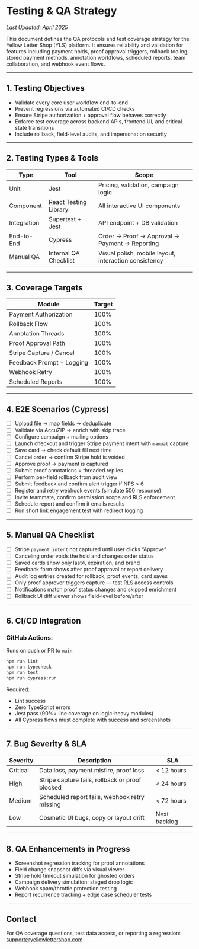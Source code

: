 # Testing & QA Strategy

*Last Updated: April 2025*

This document defines the QA protocols and test coverage strategy for the Yellow Letter Shop (YLS) platform. It ensures reliability and validation for features including payment holds, proof approval triggers, rollback tooling, stored payment methods, annotation workflows, scheduled reports, team collaboration, and webhook event flows.

---

## 1. Testing Objectives

- Validate every core user workflow end-to-end
- Prevent regressions via automated CI/CD checks
- Ensure Stripe authorization + approval flow behaves correctly
- Enforce test coverage across backend APIs, frontend UI, and critical state transitions
- Include rollback, field-level audits, and impersonation security

---

## 2. Testing Types & Tools

| Type             | Tool                  | Scope                                                   |
|------------------|------------------------|----------------------------------------------------------|
| Unit             | Jest                   | Pricing, validation, campaign logic                      |
| Component        | React Testing Library  | All interactive UI components                           |
| Integration      | Supertest + Jest       | API endpoint + DB validation                           |
| End-to-End       | Cypress                | Order → Proof → Approval → Payment → Reporting          |
| Manual QA        | Internal QA Checklist  | Visual polish, mobile layout, interaction consistency   |

---

## 3. Coverage Targets

| Module                    | Target     |
|---------------------------|------------|
| Payment Authorization     | 100%       |
| Rollback Flow             | 100%       |
| Annotation Threads        | 100%       |
| Proof Approval Path       | 100%       |
| Stripe Capture / Cancel   | 100%       |
| Feedback Prompt + Logging | 100%       |
| Webhook Retry             | 100%       |
| Scheduled Reports         | 100%       |

---

## 4. E2E Scenarios (Cypress)

- [ ] Upload file → map fields → deduplicate
- [ ] Validate via AccuZIP → enrich with skip trace
- [ ] Configure campaign + mailing options
- [ ] Launch checkout and trigger Stripe payment intent with `manual` capture
- [ ] Save card → check default fill next time
- [ ] Cancel order → confirm Stripe hold is voided
- [ ] Approve proof → payment is captured
- [ ] Submit proof annotations + threaded replies
- [ ] Perform per-field rollback from audit view
- [ ] Submit feedback and confirm alert trigger if NPS < 6
- [ ] Register and retry webhook events (simulate 500 response)
- [ ] Invite teammate, confirm permission scope and RLS enforcement
- [ ] Schedule report and confirm it emails results
- [ ] Run short link engagement test with redirect logging

---

## 5. Manual QA Checklist

- [ ] Stripe `payment_intent` not captured until user clicks “Approve”
- [ ] Canceling order voids the hold and changes order status
- [ ] Saved cards show only last4, expiration, and brand
- [ ] Feedback form shows after proof approval or report delivery
- [ ] Audit log entries created for rollback, proof events, card saves
- [ ] Only proof approver triggers capture — test RLS access controls
- [ ] Notifications match proof status changes and skipped enrichment
- [ ] Rollback UI diff viewer shows field-level before/after

---

## 6. CI/CD Integration

### GitHub Actions:
Runs on push or PR to `main`:
```bash
npm run lint
npm run typecheck
npm run test
npm run cypress:run
```

Required:
- Lint success
- Zero TypeScript errors
- Jest pass (90%+ line coverage on logic-heavy modules)
- All Cypress flows must complete with success and screenshots

---

## 7. Bug Severity & SLA

| Severity | Description                                      | SLA          |
|----------|--------------------------------------------------|---------------|
| Critical | Data loss, payment misfire, proof loss           | < 12 hours    |
| High     | Stripe capture fails, rollback or proof blocked  | < 24 hours    |
| Medium   | Scheduled report fails, webhook retry missing    | < 72 hours    |
| Low      | Cosmetic UI bugs, copy or layout drift           | Next backlog  |

---

## 8. QA Enhancements in Progress

- Screenshot regression tracking for proof annotations
- Field change snapshot diffs via visual viewer
- Stripe hold timeout simulation for ghosted orders
- Campaign delivery simulation: staged drop logic
- Webhook spam/throttle protection testing
- Report recurrence tracking + edge case scheduler tests

---

## Contact

For QA coverage questions, test data access, or reporting a regression:  
support@yellowlettershop.com